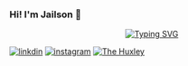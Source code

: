 ### Hi! I'm Jailson 👋
<p align="center">
<a href="https://github.com/SinhoSZ">
    <img src="https://readme-typing-svg.demolab.com?font=Georgia&size=18&duration=2000&pause=100&multiline=true&width=1000&height=120&lines=SinhoSZ;Jailson+José+%7C+26y;Software+engineer+Student%7C;" alt="Typing SVG" />
</a>
<br/>

[![linkdin](https://img.shields.io/badge/LinkedIn-0077B5?style=for-the-badge&logo=linkedin&logoColor=white)](https://www.linkedin.com/in/jailsonjose/)
[![instagram](https://img.shields.io/badge/Instagram-E4405F?style=for-the-badge&logo=instagram&logoColor=white)](https://www.instagram.com/_jailsonjose/)
[![The Huxley](https://img.shields.io/badge/The_Huxley-Top_150-FF5733?style=for-the-badge&logo=the-huxley&logoColor=white)](https://www.thehuxley.com.br)

